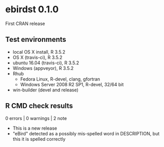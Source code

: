 # ebirdst 0.1.0

First CRAN release

## Test environments

- local OS X install, R 3.5.2
- OS X (travis-ci), R 3.5.2
- ubuntu 16.04 (travis-ci), R 3.5.2
- Windows (appveyor), R 3.5.2
- Rhub
  - Fedora Linux, R-devel, clang, gfortran
  - Windows Server 2008 R2 SP1, R-devel, 32/64 bit
- win-builder (devel and release)

## R CMD check results

0 errors | 0 warnings | 2 note

- This is a new release
- "eBird" detected as a possibly mis-spelled word in DESCRIPTION, but this it is spelled correctly
